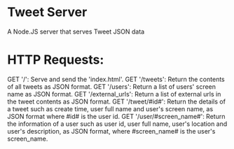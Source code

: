 # Tweet Server

A Node.JS server that serves Tweet JSON data
 
# HTTP Requests:
GET '/': Serve and send the 'index.html'.
GET '/tweets': Return the contents of all tweets as JSON format.
GET '/users': Return a list of users' screen name as JSON format.
GET '/external_urls': Return a list of external urls in the tweet contents as JSON format.
GET '/tweet/#id#': Return the details of a tweet such as create time, user full name and user's screen name, as JSON format where #id# is the user id.
GET '/user/#screen_name#': Return the information of a user such as user id, user full name, user's location and user's description, as JSON format, where #screen_name# is the user's screen_name. 
